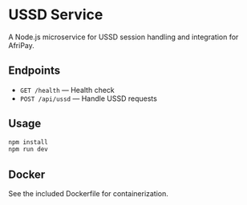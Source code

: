 # USSD Service

A Node.js microservice for USSD session handling and integration for AfriPay.

## Endpoints
- `GET /health` — Health check
- `POST /api/ussd` — Handle USSD requests

## Usage

```bash
npm install
npm run dev
```

## Docker
See the included Dockerfile for containerization.
